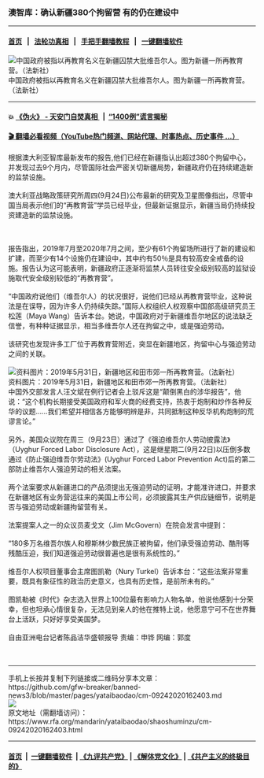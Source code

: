 ### 澳智库：确认新疆380个拘留营  有的仍在建设中
------------------------

#### [首页](https://github.com/gfw-breaker/banned-news3/blob/master/README.md) &nbsp;&nbsp;|&nbsp;&nbsp; [法轮功真相](https://github.com/begood0513/basic/blob/master/README.md)  &nbsp;&nbsp;|&nbsp;&nbsp; [手把手翻墙教程](https://github.com/gfw-breaker/guides/wiki)  &nbsp;&nbsp;|&nbsp;&nbsp; [一键翻墙软件](https://github.com/gfw-breaker/nogfw/blob/master/README.md)  



<div id="headerimg">
 <img alt="中国政府被指以再教育名义在新疆囚禁大批维吾尔人。图为新疆一所再教育营。（法新社）" src="https://www.rfa.org/mandarin/yataibaodao/shaoshuminzu/gf2-03022020085401.html/000_1PI47A.jpg/@@images/7aed8d84-3549-4c3e-bea3-7ef8b8570d79.jpeg" title="中国政府被指以再教育名义在新疆囚禁大批维吾尔人。图为新疆一所再教育营。（法新社）"/>
 <div id="headerimgcontents">
  <div id="headerimgcaption">
   <span>
    中国政府被指以再教育名义在新疆囚禁大批维吾尔人。图为新疆一所再教育营。（法新社）
   </span>
   <!-- zoomattribute -->
  </div>
  <!-- headerimgcaption -->
 </div>
 <!-- headerimagecontents -->
</div>

<hr/>


#### 💥 [《伪火》 - 天安门自焚真相 ](http://158.247.195.190:10000/videos/blog/weihuo.html)&nbsp; |&nbsp; [“1400例”谎言揭秘  ](http://158.247.195.190:10000/videos/blog/jiexi1400.html)

#### [ 🎬  翻墙必看视频（YouTube热门频道、网站代理、时事热点、历史事件 ...）](https://github.com/gfw-breaker/links/blob/master/banned.md)

<div id="storytext">
 <div>
  <div class="slot_header">
  </div>
 </div>
 <p>
  根据澳大利亚智库最新发布的报告,他们已经在新疆指认出超过380个拘留中心，并发现过去9个月内，尽管国际社会严密关切新疆局势，新疆政府仍在持续建造新的监禁设施。
  <br/>
  <br/>
  澳大利亚战略政策研究所周四(9月24日)公布最新的研究及卫星图像指出，尽管中国当局表示他们的“再教育营”学员已经毕业，但最新证据显示，新疆当局仍持续投资建造新的监禁设施。
  <br/>
  <br/>
  <br/>
 </p>
 <div>
 </div>
 <div>
  报告指出，2019年7月至2020年7月之间，至少有61个拘留场所进行了新的建设和扩建，而至少有14个设施仍在建设中，其中约有50％是具有较高安全戒备的设施。报告认为这可能表明，新疆政府正逐渐将监禁人员转往安全级别较高的监狱设施取代安全级别较低的“再教育营”。
  <br/>
  <br/>
  “中国政府说他们（维吾尔人）的状况很好，说他们已经从再教育营毕业，这种说法是在误导，因为许多人仍持续失踪。”国际人权组织人权观察中国部高级研究员王松莲（Maya Wang）告诉本台。她说，中国政府对于新疆维吾尔地区的说法缺乏信誉，有种种证据显示，相当多维吾尔人还在拘留之中，或是强迫劳动。
  <br/>
  <br/>
  该研究也发现许多工厂位于再教育营附近，突显在新疆地区，拘留中心与强迫劳动之间的关联。
 </div>
 <div>
  <br/>
  <div class="image-inline captioned" style="width:1500px;">
   <div style="width:1500px;">
    <img alt="资料图片：2019年5月31日，新疆地区和田市郊一所再教育营。（法新社）" src="https://www.rfa.org/mandarin/yataibaodao/shaoshuminzu/ql2-09262019084115.html/000_1HS4BY.jpg" title="资料图片：2019年5月31日，新疆地区和田市郊一所再教育营。（法新社）"/>
   </div>
   <div class="image-caption">
    <span style="width:1500px;">
     资料图片：2019年5月31日，新疆地区和田市郊一所再教育营。（法新社）
    </span>
    <span class="copyright">
    </span>
   </div>
  </div>
 </div>
 <div>
  中国外交部发言人汪文斌在例行记者会上驳斥这是“颠倒黑白的涉华报告”，他说：“这个机构长期接受美国政府和军火商的经费支持，热衷于炮制和炒作各种反华的议题……我们希望并相信各方能够明辨是非，共同抵制这种反华机构炮制的荒谬言论。”
  <br/>
  <br/>
  另外，美国众议院在周三（9月23日）通过了《强迫维吾尔人劳动披露法》（Uyghur Forced Labor Disclosure Act），这是继星期二(9月22日)以压倒多数通过《防止强迫维吾尔劳动法》(Uyghur Forced Labor Prevention Act)后的第二部防止维吾尔人强迫劳动的相关法案。
  <br/>
  <br/>
  两个法案要求从新疆进口的产品须提出无强迫劳动的证明，才能准许进口，并要求在新疆地区有业务营运往来的美国上市公司，必须披露其生产供应链细节，说明是否与强迫劳动或新疆拘留营有关。
  <br/>
  <br/>
  法案提案人之一的众议员麦戈文（Jim McGovern）在院会发言中提到：
  <br/>
  <br/>
  “180多万名维吾尔族人和穆斯林少数民族正被拘留，他们承受强迫劳动、酷刑等残酷压迫，我们知道强迫劳动很普遍也是很有系统性的。”
  <br/>
  <br/>
  维吾尔人权项目董事会主席图凯勒（Nury Turkel）告诉本台：“这些法案非常重要，既具有象征性的政治历史意义，也具有历史性，是前所未有的。”
  <br/>
  <br/>
  图凯勒被《时代》杂志选入世界上100位最有影响力人物名单，他说他感到十分荣幸，但也坦承心情很复杂，无法见到亲人的他在推特上说，他愿意宁可不在世界舞台上活跃，只好好享受美国梦。
  <br/>
  <br/>
  自由亚洲电台记者陈品洁华盛顿报导 责编：申铧 网编：郭度
  <br/>
  <br/>
  <br/>
 </div>
</div>

<hr/>
手机上长按并复制下列链接或二维码分享本文章：<br/>
https://github.com/gfw-breaker/banned-news3/blob/master/pages/yataibaodao/cm-09242020162403.md <br/>
<a href='https://github.com/gfw-breaker/banned-news3/blob/master/pages/yataibaodao/cm-09242020162403.md'><img src='https://github.com/gfw-breaker/banned-news3/blob/master/pages/yataibaodao/cm-09242020162403.md.png'/></a> <br/>
原文地址（需翻墙访问）：https://www.rfa.org/mandarin/yataibaodao/shaoshuminzu/cm-09242020162403.html


------------------------
#### [首页](https://github.com/gfw-breaker/banned-news3/blob/master/README.md) &nbsp;|&nbsp; [一键翻墙软件](https://github.com/gfw-breaker/nogfw/blob/master/README.md) &nbsp;| [《九评共产党》](https://github.com/gfw-breaker/9ping.md/blob/master/README.md#九评之一评共产党是什么) | [《解体党文化》](https://github.com/gfw-breaker/jtdwh.md/blob/master/README.md) | [《共产主义的终极目的》](https://github.com/gfw-breaker/gczydzjmd.md/blob/master/README.md)


<img src='http://gfw-breaker.win/banned-news3/pages/yataibaodao/cm-09242020162403.md' width='0px' height='0px'/>